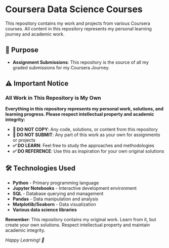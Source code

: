 # Coursera Data Science Courses

This repository contains my work and projects from various Coursera courses. All content in this repository represents my personal learning journey and academic work.

## 🎯 Purpose

- **Assignment Submissions**: This repository is the source of all my graded submissions for my Coursera Journey.

## ⚠️ Important Notice

### All Work in This Repository is My Own

**Everything in this repository represents my personal work, solutions, and learning progress. Please respect intellectual property and academic integrity:**

- **🚫 DO NOT COPY**: Any code, solutions, or content from this repository
- **🚫 DO NOT SUBMIT**: Any part of this work as your own for assignments or projects
- **✅ DO LEARN**: Feel free to study the approaches and methodologies
- **✅ DO REFERENCE**: Use this as inspiration for your own original solutions

## 🛠️ Technologies Used

- **Python** - Primary programming language
- **Jupyter Notebooks** - Interactive development environment
- **SQL** - Database querying and management
- **Pandas** - Data manipulation and analysis
- **Matplotlib/Seaborn** - Data visualization
- **Various data science libraries**

**Remember**: This repository contains my original work. Learn from it, but create your own solutions. Respect intellectual property and maintain academic integrity.

*Happy Learning! 🚀*